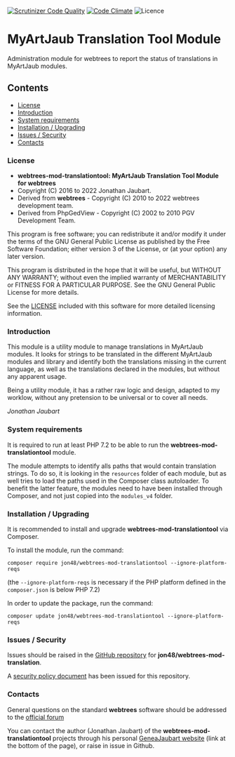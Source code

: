 [![Scrutinizer Code Quality](https://scrutinizer-ci.com/g/jon48/webtrees-mod-translationtool/badges/quality-score.png?b=main)](https://scrutinizer-ci.com/g/jon48/webtrees-mod-translationtool/?branch=main)
[![Code Climate](https://codeclimate.com/github/jon48/webtrees-mod-translationtool/badges/gpa.svg)](https://codeclimate.com/github/jon48/webtrees-mod-translationtool)
![Licence](https://img.shields.io/github/license/jon48/webtrees-mod-translationtool)

# MyArtJaub Translation Tool Module
Administration module for webtrees to report the status of translations in MyArtJaub modules.

## Contents

* [License](#license)
* [Introduction](#introduction)
* [System requirements](#system-requirements)
* [Installation / Upgrading](#installation--upgrading)
* [Issues / Security](#issues--security)
* [Contacts](#contacts)

### License

* **webtrees-mod-translationtool: MyArtJaub Translation Tool Module for webtrees**
* Copyright (C) 2016 to 2022 Jonathan Jaubart.
* Derived from **webtrees** - Copyright (C) 2010 to 2022  webtrees development team.
* Derived from PhpGedView - Copyright (C) 2002 to 2010  PGV Development Team.

This program is free software; you can redistribute it and/or modify it under the
terms of the GNU General Public License as published by the Free Software
Foundation; either version 3 of the License, or (at your option) any later version.

This program is distributed in the hope that it will be useful, but WITHOUT ANY
WARRANTY; without even the implied warranty of MERCHANTABILITY or FITNESS FOR A
PARTICULAR PURPOSE.  See the GNU General Public License for more details.

See the [LICENSE](LICENSE.md) included with this software for more detailed licensing
information.


### Introduction

This module is a utility module to manage translations in MyArtJaub modules.
It looks for strings to be translated in the different MyArtJaub modules and library 
and identify both the translations missing in the current language, as well as the 
translations declared in the modules, but without any apparent usage.

Being a utility module, it has a rather raw logic and design, adapted to my worklow, 
without any pretension to be universal or to cover all needs.

*Jonathan Jaubart*

### System requirements

It is required to run at least PHP 7.2 to be able to run the **webtrees-mod-translationtool** module.

The module attempts to identify alls paths that would contain translation strings.
To do so, it is looking in the `resources` folder of each module, but as well tries to load the paths 
used in the Composer class autoloader. To benefit the latter feature, the modules need to have been installed
through Composer, and not just copied into the `modules_v4` folder.

### Installation / Upgrading

It is recommended to install and upgrade **webtrees-mod-translationtool** via Composer.

To install the module, run the command:

```shell
composer require jon48/webtrees-mod-translationtool --ignore-platform-reqs
```
(the `--ignore-platform-reqs` is necessary if the PHP platform defined in the `composer.json` is below PHP 7.2)
	
In order to update the package, run the command:

```shell
composer update jon48/webtrees-mod-translationtool --ignore-platform-reqs
```

### Issues / Security

Issues should be raised in the [GitHub repository](https://github.com/jon48/webtrees-mod-translationtool/issues) for **jon48/webtrees-mod-translation**.

A [security policy document](SECURITY.md) has been issued for this repository.

### Contacts

General questions on the standard **webtrees** software should be addressed to the
[official forum](http://www.webtrees.net/index.php/forum)

You can contact the author (Jonathan Jaubart) of the **webtrees-mod-translationtool** projects 
through his personal [GeneaJaubart website](http://genea.jaubart.com/wt/) (link at the bottom of the page), 
or raise in issue in Github.


